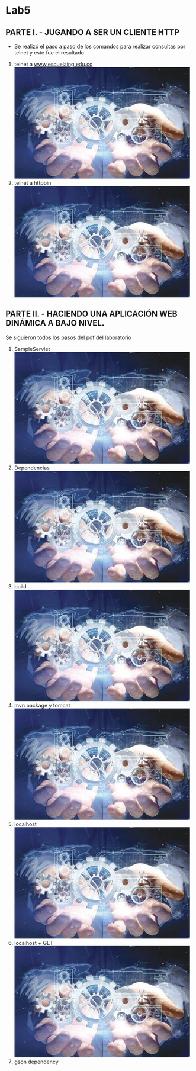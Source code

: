 # Lab5
## PARTE I. - JUGANDO A SER UN CLIENTE HTTP
- Se realizó el paso a paso de los comandos para realizar consultas por telnet y este fue el resultado

1. telnet a www.escuelaing.edu.co
![Image text](https://github.com/CamiloCastiblanco/CVDS/blob/master/Brayan_Castiblanco/OIP.jfif)
2. telnet a httpbin
![Image text](https://github.com/CamiloCastiblanco/CVDS/blob/master/Brayan_Castiblanco/OIP.jfif)

## PARTE II. - HACIENDO UNA APLICACIÓN WEB DINÁMICA A BAJO NIVEL.

Se siguieron todos los pasos del pdf del laboratorio 
1. SampleServlet
![Image text](https://github.com/CamiloCastiblanco/CVDS/blob/master/Brayan_Castiblanco/OIP.jfif)
2. Dependencias
![Image text](https://github.com/CamiloCastiblanco/CVDS/blob/master/Brayan_Castiblanco/OIP.jfif)
3. build
![Image text](https://github.com/CamiloCastiblanco/CVDS/blob/master/Brayan_Castiblanco/OIP.jfif)
4. mvn package y tomcat
![Image text](https://github.com/CamiloCastiblanco/CVDS/blob/master/Brayan_Castiblanco/OIP.jfif)
5. localhost
![Image text](https://github.com/CamiloCastiblanco/CVDS/blob/master/Brayan_Castiblanco/OIP.jfif)
6. localhost + GET
![Image text](https://github.com/CamiloCastiblanco/CVDS/blob/master/Brayan_Castiblanco/OIP.jfif)
7. gson dependency
